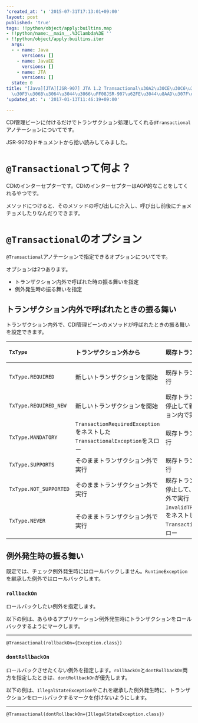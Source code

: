 ```yaml
---
'created_at: ': '2015-07-31T17:13:01+09:00'
layout: post
published: 'true'
tags: !!python/object/apply:builtins.map
- !!python/name:__main__.%3Clambda%3E ''
- !!python/object/apply:builtins.iter
  args:
  - - name: Java
      versions: []
    - name: JavaEE
      versions: []
    - name: JTA
      versions: []
  state: 0
title: "[Java][JTA][JSR-907] JTA 1.2 Transactional\u30A2\u30CE\u30C6\u30FC\u30B7\u30E7\
  \u30F3\u306B\u3064\u3044\u3066\uFF08JSR-907\u62FE\u3044\u8AAD\u307F\uFF09"
'updated_at: ': '2017-01-13T11:46:19+09:00'

---
```

CDI管理ビーンに付けるだけでトランザクション処理してくれる``@Transactional``アノテーションについてです。  
  
JSR-907のドキュメントから拾い読みしてみました。  
  
# ``@Transactional``って何よ？  
  
CDIのインターセプターです。CDIのインターセプターはAOP的なことをしてくれるやつです。  
  
メソッドにつけると、そのメソッドの呼び出しに介入し、呼び出し前後にチョメチョメしたりなんだりできます。  
  
# ``@Transactional``のオプション  
  
``@Transactional``アノテーションで指定できるオプションについてです。  
  
オプションは2つあります。  
  
- トランザクション内外で呼ばれた時の振る舞いを指定  
- 例外発生時の振る舞いを指定  
  
  
## トランザクション内外で呼ばれたときの振る舞い  
  
トランザクション内外で、CDI管理ビーンのメソッドが呼ばれたときの振る舞いを設定できます。  
  
| ``TxType`` | トランザクション外から | 既存トランザクション内から|備考|  
|:-----------|:------------|:------------|:---|  
|``TxType.REQUIRED``|新しいトランザクションを開始|既存トランザクション内で実行|既定値|  
|``TxType.REQUIRED_NEW``|新しいトランザクションを開始|既存トランザクションを一旦停止して新しいトランザクション内で実行||  
|``TxType.MANDATORY``|``TransactionRequiredException``をネストした``TransactionalException``をスロー|既存トランザクション内で実行||  
|``TxType.SUPPORTS``|そのままトランザクション外で実行|既存トランザクション内で実行||  
|``TxType.NOT_SUPPORTED``|そのままトランザクション外で実行|既存トランザクションを一旦停止して、トランザクション外で実行||  
|``TxType.NEVER``|そのままトランザクション外で実行|``InvalidTRansactionException``をネストした``TransactionalException``をスロー||  
  
  
## 例外発生時の振る舞い  
  
既定では、チェック例外発生時にはロールバックしません。``RuntimeException``を継承した例外ではロールバックします。  
  
### ``rollbackOn``  
  
ロールバックしたい例外を指定します。  
  
以下の例は、あらゆるアプリケーション例外発生時にトランザクションをロールバックするようにマークします。  
  
****  
```java:
@Transactional(rollbackOn={Exception.class})
```  
  
### ``dontRollbackOn``  
  
ロールバックさせたくない例外を指定します。``rollbackOn``と``dontRollbackOn``両方を指定したときは、``dontRollbackOn``が優先します。  
  
以下の例は、``IllegalStateException``やこれを継承した例外発生時に、トランザクションをロールバックするマークを付けないようにします。  
  
****  
```java:
@Transactional(dontRollbackOn={IllegalStateException.class})
```  
